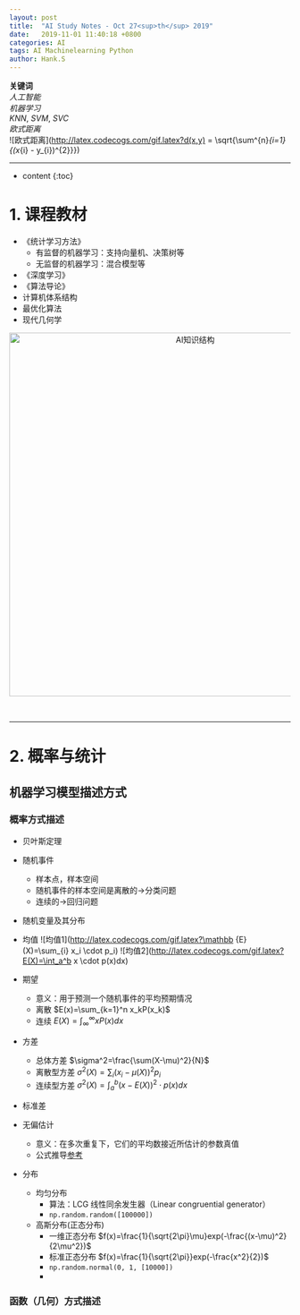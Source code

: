 ```yaml
---
layout: post
title:  "AI Study Notes - Oct 27<sup>th</sup> 2019"
date:   2019-11-01 11:40:18 +0800
categories: AI
tags: AI Machinelearning Python
author: Hank.S
---
```


**关键词**  
*人工智能*  
*机器学习*  
*KNN*, *SVM*, *SVC*   
*欧式距离*   
![欧式距离](http://latex.codecogs.com/gif.latex?d(x,y) = \sqrt{\sum^{n}_{i=1}{(x_{i} - y_{i})^{2}}})

---
* content
{:toc}





# 1. 课程教材    
- 《统计学习方法》
  - 有监督的机器学习：支持向量机、决策树等
  - 无监督的机器学习：混合模型等   
- 《深度学习》
- 《算法导论》
- 计算机体系结构
- 最优化算法
- 现代几何学

 
<center><img width="650px" alt="AI知识结构" src=" " /></center>  

 

&nbsp;

---
# 2. 概率与统计
## 机器学习模型描述方式
### 概率方式描述
  - 贝叶斯定理
- 随机事件
  - 样本点，样本空间
  - 随机事件的样本空间是离散的->分类问题
  - 连续的->回归问题 
- 随机变量及其分布
- 均值 
![均值1](http://latex.codecogs.com/gif.latex?\mathbb {E}(X)=\sum_{i} x_i \cdot p_i)
![均值2](http://latex.codecogs.com/gif.latex?E(X)=\int_a^b x \cdot p(x)dx)

- 期望
  - 意义：用于预测一个随机事件的平均预期情况
  - 离散 $E(x)=\sum_{k=1}^n x_kP(x_k)$
  - 连续 $E(X)=\int_\infty^\infty xP(x)dx$
- 方差
  - 总体方差
  $\sigma^2=\frac{\sum(X-\mu)^2}{N}$
  - 离散型方差
  $\sigma^2(X)=\sum_i (x_i-\mu(X))^2p_i$
  - 连续型方差
  $\sigma^2(X)=\int_a^b(x-E(X))^2 \cdot p(x)dx$
- 标准差
- 无偏估计
  - 意义：在多次重复下，它们的平均数接近所估计的参数真值
  - 公式推导[参考](https://blog.csdn.net/u012370185/article/details/94590902)
- 分布
  - 均匀分布
    - 算法：LCG 线性同余发生器（Linear congruential generator）
    - `np.random.random([100000])` 
  - 高斯分布(正态分布)
    - 一维正态分布 $f(x)=\frac{1}{\sqrt{2\pi}\mu}exp(-\frac{(x-\mu)^2}{2\mu^2})$
    - 标准正态分布 $f(x)=\frac{1}{\sqrt{2\pi}}exp(-\frac{x^2}{2})$
    - `np.random.normal(0, 1, [10000])`
    - 
### 函数（几何）方式描述 





